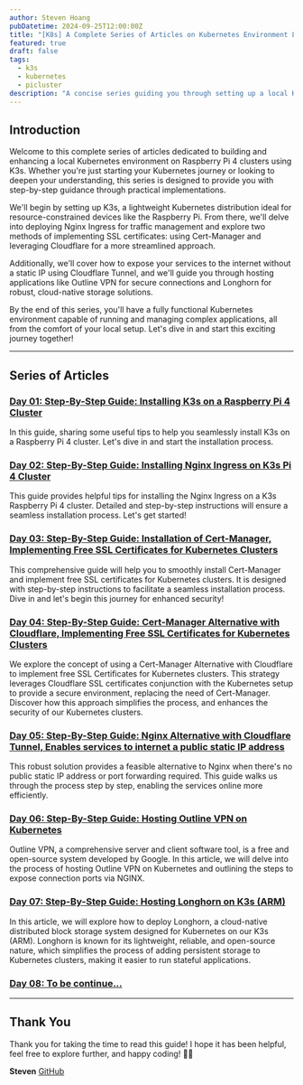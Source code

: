 ```yaml
---
author: Steven Hoang
pubDatetime: 2024-09-25T12:00:00Z
title: "[K8s] A Complete Series of Articles on Kubernetes Environment Locally"
featured: true
draft: false
tags:
  - k3s
  - kubernetes
  - picluster
description: "A concise series guiding you through setting up a local Kubernetes environment using K3s on Raspberry Pi 4 clusters. Learn how to install K3s, configure Nginx Ingress, implement SSL certificates with Cert-Manager and Cloudflare, and host applications like Outline VPN and Longhorn."
---
```


## Introduction

Welcome to this complete series of articles dedicated to building and enhancing a local Kubernetes environment on Raspberry Pi 4 clusters using K3s. Whether you're just starting your Kubernetes journey or looking to deepen your understanding, this series is designed to provide you with step-by-step guidance through practical implementations.

We'll begin by setting up K3s, a lightweight Kubernetes distribution ideal for resource-constrained devices like the Raspberry Pi. From there, we'll delve into deploying Nginx Ingress for traffic management and explore two methods of implementing SSL certificates: using Cert-Manager and leveraging Cloudflare for a more streamlined approach.

Additionally, we'll cover how to expose your services to the internet without a static IP using Cloudflare Tunnel, and we'll guide you through hosting applications like Outline VPN for secure connections and Longhorn for robust, cloud-native storage solutions.

By the end of this series, you'll have a fully functional Kubernetes environment capable of running and managing complex applications, all from the comfort of your local setup. Let's dive in and start this exciting journey together!

---

## Series of Articles

### [Day 01: Step-By-Step Guide: Installing K3s on a Raspberry Pi 4 Cluster](/posts/ks-01-install-k3s-on-pi-cluster/)

In this guide, sharing some useful tips to help you seamlessly install K3s on a Raspberry Pi 4 cluster.
Let's dive in and start the installation process.

### [Day 02: Step-By-Step Guide: Installing Nginx Ingress on K3s Pi 4 Cluster](/posts/ks-02-install-nginx-on-pi-cluster/)

This guide provides helpful tips for installing the Nginx Ingress on a K3s Raspberry Pi 4 cluster.
Detailed and step-by-step instructions will ensure a seamless installation process. Let's get started!

### [Day 03: Step-By-Step Guide: Installation of Cert-Manager, Implementing Free SSL Certificates for Kubernetes Clusters](/posts/ks-03-install-cert-manager-free-ssl-kubernetes-cluster)

This comprehensive guide will help you to smoothly install Cert-Manager and implement free SSL certificates for Kubernetes clusters.
It is designed with step-by-step instructions to facilitate a seamless installation process. Dive in and let's begin this journey for enhanced security!

### [Day 04: Step-By-Step Guide: Cert-Manager Alternative with Cloudflare, Implementing Free SSL Certificates for Kubernetes Clusters](/posts/ks-04-cert-manager-alternative-with-cloudflare)

We explore the concept of using a Cert-Manager Alternative with Cloudflare to implement free SSL Certificates for Kubernetes clusters.
This strategy leverages Cloudflare SSL certificates conjunction with the Kubernetes setup to provide a secure environment, replacing the need of Cert-Manager.
Discover how this approach simplifies the process, and enhances the security of our Kubernetes clusters.

### [Day 05: Step-By-Step Guide: Nginx Alternative with Cloudflare Tunnel, Enables services to internet a public static IP address](/posts/ks-05-public-services-with-cloudflare-tunnel)

This robust solution provides a feasible alternative to Nginx when there's no public static IP address or port forwarding required.
This guide walks us through the process step by step, enabling the services online more efficiently.

### [Day 06: Step-By-Step Guide: Hosting Outline VPN on Kubernetes](/posts/ks-06-hosting-outline-vpn-kubernetes)

Outline VPN, a comprehensive server and client software tool, is a free and open-source system developed by Google.
In this article, we will delve into the process of hosting Outline VPN on Kubernetes and outlining the steps to expose connection ports via NGINX.

### [Day 07: Step-By-Step Guide: Hosting Longhorn on K3s (ARM)](/posts/ks-07-hosting-longhorn-on-kubernetes)

In this article, we will explore how to deploy Longhorn, a cloud-native distributed block storage system designed for Kubernetes on our K3s (ARM).
Longhorn is known for its lightweight, reliable, and open-source nature, which simplifies the process of adding persistent storage to Kubernetes clusters, making it easier to run stateful applications.

### [Day 08: To be continue...](/posts/ks-00-series-k8s-setup-local-env-pi-cluster)

---

## Thank You

Thank you for taking the time to read this guide! I hope it has been helpful, feel free to explore further, and happy coding! 🌟✨

**Steven**
[GitHub](<[https://github.com/baoduy](https://github.com/baoduy)>)
